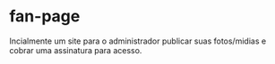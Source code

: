 # fan-page
Incialmente um site para o administrador publicar suas fotos/midias e cobrar uma assinatura para acesso.
